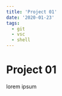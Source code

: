 ```yaml
---
title: 'Project 01'
date: '2020-01-23'
tags:
  - git
  - vsc
  - shell
---
```


# Project 01

lorem ipsum
